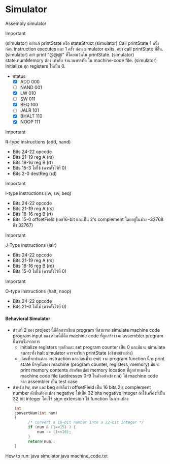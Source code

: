# Simulator
Assembly simulator

> [!IMPORTANT]
> (simulator) อย่าแก้ printState หรือ stateStruct
> (simulator) Call printState 1 ครั้ง ก่อน instruction executes และ 1 ครั้ง  ก่อน simulator exits.  อย่า call printState ที่อื่น.
> (simulator) อย่า print "@@@" ที่ใดยกเว้นใน printState.
> (simulator) state.numMemory ต้อง เท่ากับ จำนวนบรรทัด ใน machine-code file.
> (simulator) Initialize ทุก registers ให้เป็น 0.

- status
   - [x] ADD 000
   - [ ] NAND 001
   - [x] LW 010
   - [ ] SW 011
   - [x] BEQ 100
   - [ ] JALR 101
   - [x] BHALT 110
   - [x] NOOP 111

> [!IMPORTANT]
> R-type instructions (add, nand)
> - Bits 24-22 opcode
> - Bits 21-19 reg A (rs)
> - Bits 18-16 reg B (rt)
> - Bits 15-3 ไม่ใช้ (ควรตั้งไว้ที่ 0)
> - Bits 2-0  destReg (rd)


> [!IMPORTANT]
> I-type instructions (lw, sw, beq)
> - Bits 24-22 opcode
> - Bits 21-19 reg A (rs)
> - Bits 18-16 reg B (rt)
> - Bits 15-0 offsetField (เลข16-bit และเป็น 2’s complement  โดยอยู่ในช่วง –32768 ถึง 32767)

> [!IMPORTANT]
> J-Type instructions (jalr)
> - Bits 24-22 opcode
> - Bits 21-19 reg A (rs)
> - Bits 18-16 reg B (rd)
> - Bits 15-0 ไม่ใช้ (ควรตั้งไว้ที่ 0)


> [!IMPORTANT]
> O-type instructions (halt, noop)
> - Bits 24-22 opcode
> - Bits 21-0 ไม่ใช้ (ควรตั้งไว้ที่ 0)

#### Behavioral Simulator
- ส่วนที่ 2 ของ project นี้ก็คือการเขียน  program ที่สามารถ simulate machine code program input ของ ส่วนนี้ก็คือ machine code ที่ถูกสร้างจาก assembler program นี้ควรเริ่มจากการ
   - initialize registers ทุกตัวและ set program counter เป็น 0 และมันจะ simulate จนกระทั่ง halt simulator ควรจะเรียก printState (อธิบายข้างล่าง)
   - ก่อนที่จะทำแต่ละ instruction และก่อนที่จะ exit จาก program function นี้จะ print state ปัจจุบันของ machine (program counter, registers, memory) มันจะ print memory contents สำหรับแต่ละ memory location ที่ถูกกำหนดใน machine code file (addresses 0-9 ในตัวอย่างข้างบน) ใช้ machine code จาก assembler เป็น test case
- สำหรับ lw, sw และ beq อย่าลืมว่า offsetField เป็น 16 bits 2’s complement number ดังนั้นต้องแปลง negative ให้เป็น 32 bits negative integer ถ้าใช้เครื่องที่เป็น 32 bit integer โดยใช้ sign extension ใช้ function ในการแปลง
``` C++
    int
    convertNum(int num)
    {
          /* convert a 16-bit number into a 32-bit integer */
          if (num & (1<<15) ) {
              num -= (1<<16);
          }
          return(num);
    }
```

How to run:
java simulator.java machine_code.txt
